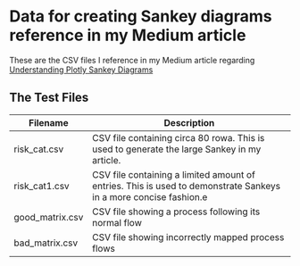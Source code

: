 # Data for creating Sankey diagrams reference in my Medium article
These are the CSV files I reference in my Medium article regarding [Understanding Plotly Sankey Diagrams](https://medium.com/p/3ee263a81549)

## The Test Files
| Filename        	| Description                                                                                                      	|
|-----------------	|------------------------------------------------------------------------------------------------------------------	|
| risk_cat.csv    	| CSV file containing circa 80 rowa. This is used to generate the large Sankey in my article.                      	|
| risk_cat1.csv   	| CSV file containing a limited amount of entries. This is used to demonstrate Sankeys in a more concise fashion.e 	|
| good_matrix.csv 	| CSV file showing a process following its normal flow                                                             	|
| bad_matrix.csv  	| CSV file showing incorrectly mapped process flows                                                                	|

